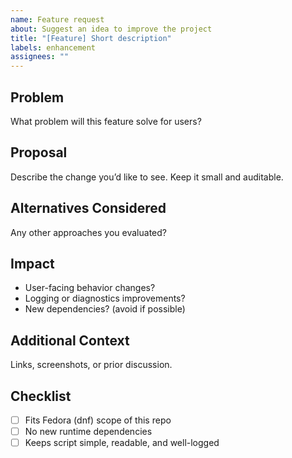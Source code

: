 ```yaml
---
name: Feature request
about: Suggest an idea to improve the project
title: "[Feature] Short description"
labels: enhancement
assignees: ""
---
```


## Problem
What problem will this feature solve for users?

## Proposal
Describe the change you’d like to see. Keep it small and auditable.

## Alternatives Considered
Any other approaches you evaluated?

## Impact
- User-facing behavior changes?
- Logging or diagnostics improvements?
- New dependencies? (avoid if possible)

## Additional Context
Links, screenshots, or prior discussion.

## Checklist
- [ ] Fits Fedora (dnf) scope of this repo
- [ ] No new runtime dependencies
- [ ] Keeps script simple, readable, and well-logged
